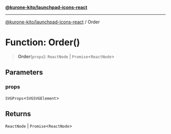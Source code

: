 [**@kurone-kito/launchpad-icons-react**](../README.md)

***

[@kurone-kito/launchpad-icons-react](../globals.md) / Order

# Function: Order()

> **Order**(`props`): `ReactNode` \| `Promise`\<`ReactNode`\>

## Parameters

### props

`SVGProps`\<`SVGSVGElement`\>

## Returns

`ReactNode` \| `Promise`\<`ReactNode`\>
